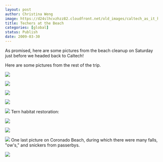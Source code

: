 ```yaml
---
layout: post
author: Christina Weng
image: https://d24slhcvzhzz82.cloudfront.net/old_images/caltech_as_it_happens/6a0105349b8251970b01156f9574bc970b.jpg
title: Techers at the Beach
categories: [global]
status: Publish
date: 2009-03-30
---
```


As promised, here are some pictures from the beach cleanup on Saturday just before we headed back to Caltech!
 
Here are some pictures from the rest of the trip. 

![](https://d24slhcvzhzz82.cloudfront.net/old_images/caltech_as_it_happens/6a0105349b8251970b01156e9c5027970c.jpg)

![](https://d24slhcvzhzz82.cloudfront.net/old_images/caltech_as_it_happens/6a0105349b8251970b01156f95788e970b.jpg)

![](https://d24slhcvzhzz82.cloudfront.net/old_images/caltech_as_it_happens/6a0105349b8251970b01156f957c2f970b.jpg)

![](https://d24slhcvzhzz82.cloudfront.net/old_images/caltech_as_it_happens/6a0105349b8251970b01156f958a59970b.jpg)

![](https://d24slhcvzhzz82.cloudfront.net/old_images/caltech_as_it_happens/6a0105349b8251970b01156f958b96970b.jpg) 
Tern habitat restoration:

![](https://d24slhcvzhzz82.cloudfront.net/old_images/caltech_as_it_happens/6a0105349b8251970b01156f958e95970b.jpg)

![](https://d24slhcvzhzz82.cloudfront.net/old_images/caltech_as_it_happens/6a0105349b8251970b01156e9c47c4970c.jpg)

![](https://d24slhcvzhzz82.cloudfront.net/old_images/caltech_as_it_happens/6a0105349b8251970b01156e9c5a92970c.jpg) 
One last picture on Coronado Beach, during which there were many falls, "ow's," and snickers from passerbys.


![](https://d24slhcvzhzz82.cloudfront.net/old_images/caltech_as_it_happens/6a0105349b8251970b01156e9c6198970c.jpg) 
